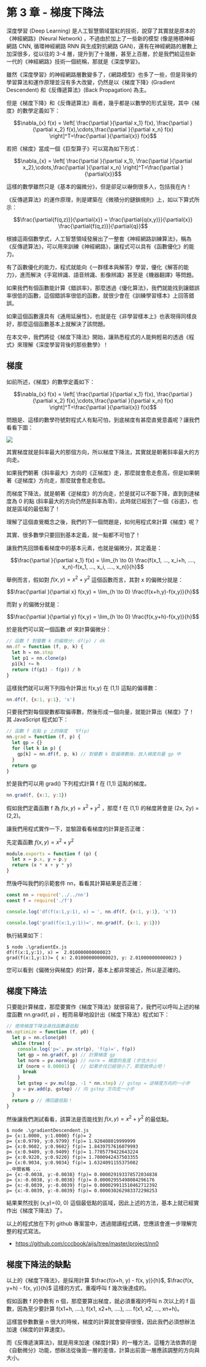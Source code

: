 # 第 3 章 - 梯度下降法

深度學習 (Deep Learning) 是人工智慧領域當紅的技術，說穿了其實就是原本的《神經網路》(Neural Network) ，不過由於加上了一些新的模型 (像是捲積神經網路 CNN, 循環神經網路 RNN 與生成對抗網路 GAN)，還有在神經網路的層數上加深很多，從以往的 3-4 層，提升到了十幾層，甚至上百層，於是我們給這些新一代的《神經網路》技術一個統稱，那就是《深度學習》。

雖然《深度學習》的神經網路層數變多了，《網路模型》也多了一些，但是背後的學習算法和運作原理並沒有多大改變，仍然是以《梯度下降》(Gradient Descendent) 和《反傳遞算法》(Back Propagation) 為主。

但是《梯度下降》和《反傳遞算法》兩者，幾乎都是以數學的形式呈現，其中《梯度》的數學定義如下：

$$\nabla_{x} f(x) = \left[ \frac{\partial }{\partial x_1} f(x), \frac{\partial }{\partial x_2} f(x),\cdots,\frac{\partial }{\partial x_n} f(x) \right]^T=\frac{\partial }{\partial{x}} f(x)$$

若把《梯度》當成一個《巨型算子》可以寫為如下形式：

$$\nabla_{x} = \left[ \frac{\partial }{\partial x_1}, \frac{\partial }{\partial x_2},\cdots,\frac{\partial }{\partial x_n} \right]^T=\frac{\partial }{\partial{x}}$$

這樣的數學雖然只是《基本的偏微分》，但是卻足以嚇倒很多人，包括我在內！

《反傳遞算法》的運作原理，則是建築在《微積分的鏈鎖規則》上，如以下算式所示：

$$\frac{\partial{f(q,z)}}{\partial{x}} = \frac{\partial{q(x,y)}}{\partial{x}} \frac{\partial{f(q,z)}}{\partial{q}}$$

根據這兩個數學式，人工智慧領域發展出了一整套《神經網路訓練算法》，稱為《反傳遞算法》，可以用來訓練《神經網路》，讓程式可以具有《函數優化》的能力。

有了函數優化的能力，程式就能向《一群樣本與解答》學習，優化《解答的能力》，進而解決《手寫辨識、語音辨識、影像辨識》甚至是《機器翻譯》等問題。

如果我們有個函數能計算《錯誤率》，那麼透過《優化算法》，我們就能找到讓錯誤率很低的函數，這個錯誤率很低的函數，就很少會在《訓練學習樣本》上回答錯誤。

如果這個函數還具有《通用延展性》，也就是在《非學習樣本上》也表現得同樣良好，那麼這個函數基本上就解決了該問題。

在本文中，我們將從《梯度下降法》開始，讓熟悉程式的人能夠輕易的透過《程式》來理解《深度學習背後的那些數學》！

## 梯度

如前所述，《梯度》的數學定義如下：

$$\nabla_{x} f(x) = \left[ \frac{\partial }{\partial x_1} f(x), \frac{\partial }{\partial x_2} f(x),\cdots,\frac{\partial }{\partial x_n} f(x) \right]^T=\frac{\partial }{\partial{x}} f(x)$$

問題是、這樣的數學符號對程式人有點可怕，到底梯度有甚麼直覺意義呢？讓我們看看下圖：

![](https://cccbook.github.io/algjs/docs/img/Gradient.jpg)


其實梯度就是斜率最大的那個方向，所以梯度下降法，其實就是朝著斜率最大的方向走。

如果我們朝著《斜率最大》方向的《正梯度》走，那麼就會愈走愈高，但是如果朝著《逆梯度》方向走，那麼就會愈走愈低。

而梯度下降法，就是朝著《逆梯度》的方向走，於是就可以不斷下降，直到到達梯度為 0 的點 (斜率最大的方向仍然是斜率為零)，此時就已經到了一個《谷底》，也就是區域的最低點了！

理解了這個直覺概念之後，我們的下一個問題是，如何用程式來計算《梯度》呢？

其實、很多數學只要回到基本定義，就一點都不可怕了！

讓我們先回頭看看梯度中的基本元素，也就是偏微分，其定義是：

$$\frac{\partial }{\partial x_1} f(x) = \lim_{h \to 0} \frac{f(x_1, ..., x_i+h, ...., x_n)-f(x_1, ..., x_i, ...., x_n)}{h}$$

舉例而言，假如對 $f(x,y) = x^2+y^2$  這個函數而言，其對 x 的偏微分就是：

$$\frac{\partial }{\partial x} f(x,y) = \lim_{h \to 0} \frac{f(x+h,y)-f(x,y)}{h}$$

而對 y 的偏微分就是：

$$\frac{\partial }{\partial y} f(x,y) = \lim_{h \to 0} \frac{f(x,y+h)-f(x,y)}{h}$$

於是我們可以寫一個函數 df 來計算偏微分：

```js
// 函數 f 對變數 k 的偏微分: df(p) / dk
nn.df = function (f, p, k) {
  let h = nn.step
  let p1 = nn.clone(p)
  p1[k] += h
  return (f(p1) - f(p)) / h
}
```

這樣我們就可以用下列指令計算出 f(x,y) 在 (1,1) 這點的偏導數：

```js
nn.df(f, {x:1, y:1}, 'x')
```

只要我們對每個變數都取偏導數，然後形成一個向量，就能計算出《梯度》了！ 其 JavaScript 程式如下：

```js
// 函數 f 在點 p 上的梯度	∇f(p)
nn.grad = function (f, p) {
  let gp = {}
  for (let k in p) {
    gp[k] = nn.df(f, p, k) // 對變數 k 取偏導數後，放入梯度向量 gp 中
  }
  return gp
}
```

於是我們可以用 grad() 下列程式計算 f 在 (1,1) 這點的梯度。

```js
nn.grad(f, {x:1, y:1})
```

假如我們定義函數 f 為 $f(x,y) = x^2+y^2$ ，那麼 f 在 (1,1) 的梯度將會是 (2x, 2y) = (2,2)。

讓我們用程式實作一下，並驗證看看梯度的計算是否正確：

先定義函數 $f(x,y) = x^2+y^2$

```js
module.exports = function f (p) {
  let x = p.x, y = p.y
  return (x * x + y * y)
}
```

然後呼叫我們的示範套件 nn，看看其計算結果是否正確：

```js
const nn = require('../../nn')
const f = require('./f')

console.log('df(f(x:1,y:1), x) = ', nn.df(f, {x:1, y:1}, 'x'))

console.log('grad(f(x:1,y:1))=', nn.grad(f, {x:1, y:1}))

```

執行結果如下：

```
$ node .\gradientEx.js
df(f(x:1,y:1), x) =  2.010000000000023
grad(f(x:1,y:1))= { x: 2.010000000000023, y: 2.010000000000023 }
```

您可以看到《偏微分與梯度》的計算，基本上都非常接近，所以是正確的。

## 梯度下降法

只要能計算梯度，那麼要實作《梯度下降法》就很容易了，我們可以呼叫上述的梯度函數 nn.grad(f, p) ，輕而易舉地設計出《梯度下降法》程式如下：

```js
// 使用梯度下降法尋找函數最低點
nn.optimize = function (f, p0) {
  let p = nn.clone(p0)
  while (true) {
    console.log('p=', pv.str(p), 'f(p)=', f(p))
    let gp = nn.grad(f, p) // 計算梯度 gp
    let norm = pv.norm(gp) // norm = 梯度的長度 (步伐大小)
    if (norm < 0.00001) {  // 如果步伐已經很小了，那麼就停止吧！
      break
    }
    let gstep = pv.mul(gp, -1 * nn.step) // gstep = 逆梯度方向的一小步
    p = pv.add(p, gstep) // 向 gstep 方向走一小步
  }
  return p // 傳回最低點！
}


```

然後讓我們測試看看，該算法是否能找到 $f(x,y) = x^2+y^2$ 的最低點。

```
$ node .\gradientDescendent.js
p= {x:1.0000, y:1.0000} f(p)= 2
p= {x:0.9799, y:0.9799} f(p)= 1.920408019999999
p= {x:0.9602, y:0.9602} f(p)= 1.8439757616079993
p= {x:0.9409, y:0.9409} f(p)= 1.7705779422643224
p= {x:0.9220, y:0.9220} f(p)= 1.7000942437503355
p= {x:0.9034, y:0.9034} f(p)= 1.6324091155375082
..中間省略 ...
p= {x:-0.0038, y:-0.0038} f(p)= 0.000029193378572034838
p= {x:-0.0038, y:-0.0038} f(p)= 0.00002955498084296176
p= {x:-0.0039, y:-0.0039} f(p)= 0.000029911510462712392
p= {x:-0.0039, y:-0.0039} f(p)= 0.000030262983372298253
```

結果果然找到 (x,y)=(0, 0) 這個最低點的區域，因此上述的方法，基本上就已經實作出《梯度下降法》了。

以上的程式放在下列 github 專案當中，透過閱讀程式碼，您應該會進一步理解完整的程式寫法。

* https://github.com/cccbook/aijs/tree/master/project/nn0

## 梯度下降法的缺點

以上的《梯度下降法》，是採用計算 $\frac{f(x+h, y) - f(x, y)}{h}$, $\frac{f(x, y+h) - f(x, y)}{h}$ 這樣的方式，重複呼叫 f 幾次後達成的。

假如函數 f 的參數有 n 個，那麼要算出梯度，就必須重複的呼叫 n 次以上的 f 函數，因為至少要計算 f(x1+h, ....), f(x1, x2+h, ....), .... f(x1, x2, ..., xn+h)。

這樣當參數數量 n 很大的時候，梯度的計算就會變得很慢，因此我們必須想辦法加速《梯度的計算速度》。

而《反傳遞演算法》，就是用來加速《梯度計算》的一種方法，這種方法依靠的是《自動微分》功能，想辦法從後面一層的差值，計算出前面一層應該調整的方向與大小。